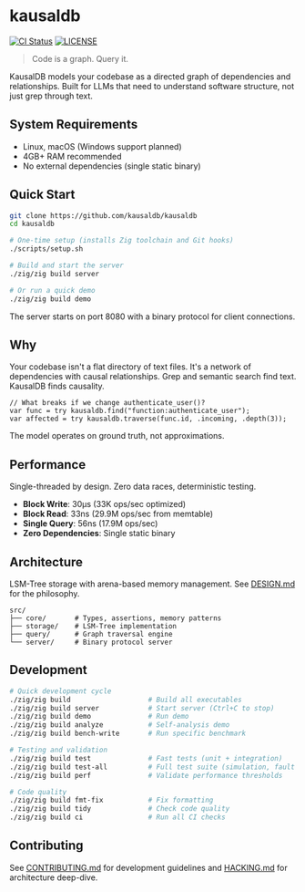 # kausaldb

[![CI Status](https://github.com/kausaldb/kausaldb/actions/workflows/ci.yml/badge.svg)](https://github.com/kausaldb/kausaldb/actions)
[![LICENSE](https://img.shields.io/badge/license-MIT-blue.svg)](LICENSE)

> Code is a graph. Query it.

KausalDB models your codebase as a directed graph of dependencies and relationships. Built for LLMs that need to understand software structure, not just grep through text.

## System Requirements

- Linux, macOS (Windows support planned)
- 4GB+ RAM recommended
- No external dependencies (single static binary)

## Quick Start

```bash
git clone https://github.com/kausaldb/kausaldb
cd kausaldb

# One-time setup (installs Zig toolchain and Git hooks)
./scripts/setup.sh

# Build and start the server
./zig/zig build server

# Or run a quick demo
./zig/zig build demo
```

The server starts on port 8080 with a binary protocol for client connections.

## Why

Your codebase isn't a flat directory of text files. It's a network of dependencies with causal relationships. Grep and semantic search find text. KausalDB finds causality.

```zig
// What breaks if we change authenticate_user()?
var func = try kausaldb.find("function:authenticate_user");
var affected = try kausaldb.traverse(func.id, .incoming, .depth(3));
````

The model operates on ground truth, not approximations.

## Performance

Single-threaded by design. Zero data races, deterministic testing.

- **Block Write**: 30µs (33K ops/sec optimized)
- **Block Read**: 33ns (29.9M ops/sec from memtable)
- **Single Query**: 56ns (17.9M ops/sec)
- **Zero Dependencies**: Single static binary

## Architecture

LSM-Tree storage with arena-based memory management. See [DESIGN.md](docs/DESIGN.md) for the philosophy.

```
src/
├── core/       # Types, assertions, memory patterns
├── storage/    # LSM-Tree implementation
├── query/      # Graph traversal engine
└── server/     # Binary protocol server
```

## Development

```bash
# Quick development cycle
./zig/zig build                   # Build all executables
./zig/zig build server            # Start server (Ctrl+C to stop)
./zig/zig build demo              # Run demo
./zig/zig build analyze           # Self-analysis demo
./zig/zig build bench-write       # Run specific benchmark

# Testing and validation
./zig/zig build test              # Fast tests (unit + integration)
./zig/zig build test-all          # Full test suite (simulation, fault injection)
./zig/zig build perf              # Validate performance thresholds

# Code quality
./zig/zig build fmt-fix           # Fix formatting
./zig/zig build tidy              # Check code quality
./zig/zig build ci                # Run all CI checks
```

## Contributing

See [CONTRIBUTING.md](CONTRIBUTING.md) for development guidelines and [HACKING.md](HACKING.md) for architecture deep-dive.
